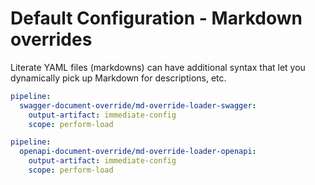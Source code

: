 # Default Configuration - Markdown overrides

Literate YAML files (markdowns) can have additional syntax that let you dynamically pick up
Markdown for descriptions, etc.


``` yaml
pipeline:
  swagger-document-override/md-override-loader-swagger:
    output-artifact: immediate-config
    scope: perform-load
```

``` yaml
pipeline:
  openapi-document-override/md-override-loader-openapi:
    output-artifact: immediate-config
    scope: perform-load
```